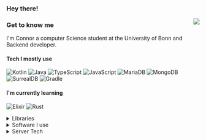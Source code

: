 ### Hey there!

[<img src="https://lanyard.cnrad.dev/api/292588280304893952" align="right">](https://discord.com/users/292588280304893952)

### Get to know me

I'm Connor a computer Science student at 
the University of Bonn and Backend developer.


#### Tech I mostly use

![Kotlin](https://img.shields.io/badge/kotlin-%237F52FF.svg?style=for-the-badge&logo=kotlin&logoColor=white)
![Java](https://img.shields.io/badge/java-%23ED8B00.svg?style=for-the-badge&logo=openjdk&logoColor=white)
![TypeScript](https://img.shields.io/badge/typescript-%23007ACC.svg?style=for-the-badge&logo=typescript&logoColor=white)
![JavaScript](https://img.shields.io/badge/javascript-%23323330.svg?style=for-the-badge&logo=javascript&logoColor=%23F7DF1E)
![MariaDB](https://img.shields.io/badge/MariaDB-003545?style=for-the-badge&logo=mariadb&logoColor=white)
![MongoDB](https://img.shields.io/badge/MongoDB-%234ea94b.svg?style=for-the-badge&logo=mongodb&logoColor=white)
![SurrealDB](https://img.shields.io/badge/SurrealDB-FF00A0?style=for-the-badge&logo=surrealdb&logoColor=white)
![Gradle](https://img.shields.io/badge/Gradle-02303A.svg?style=for-the-badge&logo=Gradle&logoColor=white)

#### I'm currently learning

![Elixir](https://img.shields.io/badge/elixir-%234B275F.svg?style=for-the-badge&logo=elixir&logoColor=white)
![Rust](https://img.shields.io/badge/rust-%23000000.svg?style=for-the-badge&logo=rust&logoColor=white)

<details>
  <summary>Libraries</summary>

  ![NodeJS](https://img.shields.io/badge/node.js-6DA55F?style=for-the-badge&logo=node.js&logoColor=white)
  ![Bun](https://img.shields.io/badge/Bun-%23000000.svg?style=for-the-badge&logo=bun&logoColor=white)
  ![Express.js](https://img.shields.io/badge/express.js-%23404d59.svg?style=for-the-badge&logo=express&logoColor=%2361DAFB)
  ![Svelte](https://img.shields.io/badge/svelte-%23f1413d.svg?style=for-the-badge&logo=svelte&logoColor=white)
</details>

<details>
  <summary>Software I use</summary>
  
  ![IntelliJ IDEA](https://img.shields.io/badge/IntelliJIDEA-000000.svg?style=for-the-badge&logo=intellij-idea&logoColor=white)
  ![Zed](https://img.shields.io/badge/zedindustries-084CCF.svg?style=for-the-badge&logo=zedindustries&logoColor=white)
  ![Visual Studio Code](https://img.shields.io/badge/Visual%20Studio%20Code-0078d7.svg?style=for-the-badge&logo=visual-studio-code&logoColor=white)
  ![macOS](https://img.shields.io/badge/mac%20os-000000?style=for-the-badge&logo=macos&logoColor=F0F0F0)
  ![Windows](https://img.shields.io/badge/Windows-0078D6?style=for-the-badge&logo=windows&logoColor=white)
  ![Spotify](https://img.shields.io/badge/Spotify-1ED760?style=for-the-badge&logo=spotify&logoColor=white)
</details>
<details>
  <summary>Server Tech</summary>
  
  ![Hetzner](https://img.shields.io/badge/Hetzner-D50C2D?style=for-the-badge&logo=Hetzner&logoColor=white)
  ![Caddy](https://img.shields.io/badge/Caddy-1F88C0?style=for-the-badge&logo=Caddy&logoColor=white)
  ![Ubuntu](https://img.shields.io/badge/Ubuntu-E95420?style=for-the-badge&logo=ubuntu&logoColor=white)
</details>
